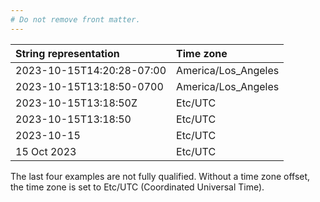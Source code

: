```yaml
---
# Do not remove front matter.
---
```


String representation|Time zone
:--|:--
2023-10-15T14:20:28-07:00|America/Los_Angeles
2023-10-15T13:18:50-0700|America/Los_Angeles
2023-10-15T13:18:50Z|Etc/UTC
2023-10-15T13:18:50|Etc/UTC
2023-10-15|Etc/UTC
15 Oct 2023|Etc/UTC

The last four examples are not fully qualified. Without a time zone offset, the time zone is set to Etc/UTC (Coordinated Universal Time).
